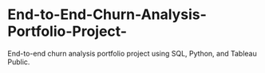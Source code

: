 # End-to-End-Churn-Analysis-Portfolio-Project-
End-to-end churn analysis portfolio project using SQL, Python, and Tableau Public.
